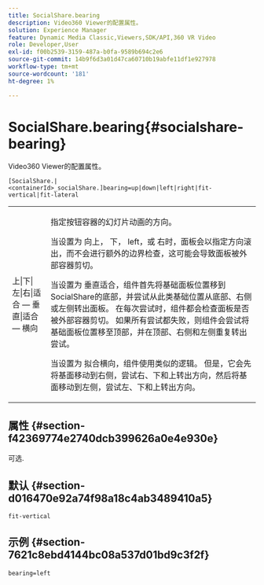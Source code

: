 ```yaml
---
title: SocialShare.bearing
description: Video360 Viewer的配置属性。
solution: Experience Manager
feature: Dynamic Media Classic,Viewers,SDK/API,360 VR Video
role: Developer,User
exl-id: f00b2539-3159-487a-b0fa-9589b694c2e6
source-git-commit: 14b9f6d3a01d47ca60710b19abfe11df1e927978
workflow-type: tm+mt
source-wordcount: '181'
ht-degree: 1%

---
```


# SocialShare.bearing{#socialshare-bearing}

Video360 Viewer的配置属性。

`[SocialShare.|<containerId>_socialShare.]bearing=up|down|left|right|fit-vertical|fit-lateral`

<table id="table_C616483932C2482CA9794DDD7313FD7C"> 
 <tbody> 
  <tr> 
   <td colname="col1"> <p> <span class="codeph"> 上|下|左|右|适合 — 垂直|适合 — 横向</span> </p> </td> 
   <td colname="col2"> <p> 指定按钮容器的幻灯片动画的方向。 </p> <p> 当设置为 <span class="codeph"> 向上</span>， <span class="codeph"> 下</span>， <span class="codeph"> left</span>，或 <span class="codeph"> 右</span>时，面板会以指定方向滚出，而不会进行额外的边界检查，这可能会导致面板被外部容器剪切。 </p> <p>当设置为 <span class="codeph"> 垂直适合</span>，组件首先将基础面板位置移到SocialShare的底部，并尝试从此类基础位置从底部、右侧或左侧转出面板。 在每次尝试时，组件都会检查面板是否被外部容器剪切。 如果所有尝试都失败，则组件会尝试将基础面板位置移至顶部，并在顶部、右侧和左侧重复转出尝试。 </p> <p>当设置为 <span class="codeph"> 拟合横向</span>，组件使用类似的逻辑。 但是，它会先将基面移动到右侧，尝试右、下和上转出方向，然后将基面移动到左侧，尝试左、下和上转出方向。 </p> </td> 
  </tr> 
 </tbody> 
</table>

## 属性 {#section-f42369774e2740dcb399626a0e4e930e}

可选.

## 默认 {#section-d016470e92a74f98a18c4ab3489410a5}

`fit-vertical`

## 示例 {#section-7621c8ebd4144bc08a537d01bd9c3f2f}

```
bearing=left
```
